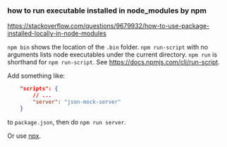 
### how to run executable installed in node_modules by npm

https://stackoverflow.com/questions/9679932/how-to-use-package-installed-locally-in-node-modules

`npm bin` shows the location of the `.bin` folder.
`npm run-script` with no arguments lists node executables under the current directory.
`npm run` is shorthand for `npm run-script`. See https://docs.npmjs.com/cli/run-script.

Add something like:

```json
    "scripts": {
        // ...
        "server": "json-mock-server"
    }
```

to `package.json`, then do `npm run server`.

Or use [npx](https://medium.com/@maybekatz/introducing-npx-an-npm-package-runner-55f7d4bd282b).